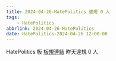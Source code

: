 ```yaml
---
title: 2024-04-26-HatePolitics 違規 0 人
tags:
    - HatePolitics
abbrlink: 2024-04-26-HatePolitics
date: HatePolitics-2024-04-26 12:00:00
---
```

HatePolitics 板 [板規連結](https://www.ptt.cc/bbs/HatePolitics/M.1617115262.A.D60.html)
昨天違規 0 人
